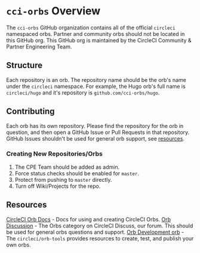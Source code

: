 # `cci-orbs` Overview

The `cci-orbs` GitHub organization contains all of the official `circleci` namespaced orbs.
Partner and community orbs should not be located in this GitHub org.
This GitHub org is maintained by the CircleCI Community & Partner Engineering Team.


## Structure

Each repository is an orb. The repository name should be the orb's name under the `circleci` namespace.
For example, the Hugo orb's full name is `circleci/hugo` and it's repository is `github.com/cci-orbs/hugo`.


## Contributing

Each orb has its own repository.
Please find the repository for the orb in question, and then open a GitHub Issue or Pull Requests in that repository.
GitHub Issues shouldn't be used for general orb support, see [resources](#resources).


### Creating New Repositories/Orbs

1. The CPE Team should be added as admin.
1. Force status checks should be enabled for `master`.
1. Protect from pushing to `master` directly.
1. Turn off Wiki/Projects for the repo.


## Resources

[CircleCI Orb Docs](https://circleci.com/docs/2.0/orb-intro/#section=configuration) - Docs for using and creating CircleCI Orbs.
[Orb Discussion](https://discuss.circleci.com/c/orbs) - The Orbs category on CircleCI Discuss, our forum. This should be used for general orbs questions and support.
[Orb Development orb](https://circleci.com/orbs/registry/orb/circleci/orb-tools) - The `circleci/orb-tools` provides resources to create, test, and publish your own orbs.
